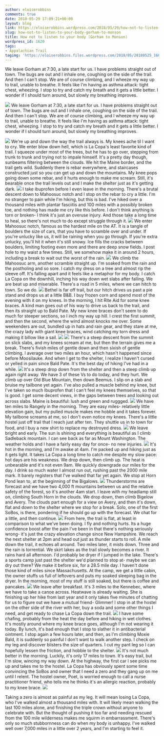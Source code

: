 ```yaml
---
author: eloiserobbins
comments: true
date: 2018-05-29 17:09:21+00:00
layout: blog
link: https://eloiserobbins.wordpress.com/2018/05/29/how-not-to-listen-to-your-body-gorham-to-monson/
slug: how-not-to-listen-to-your-body-gorham-to-monson
title: How not to listen to your body (Gorham to Monson)
wordpress_id: 1620
tags:
- Appalachian Trail
tagimg: 'https://eloiserobbins.files.wordpress.com/2018/05/20180525_160504.jpg'
---
```


We leave Gorham at 7:30, a late start for us. I have problems straight out of town. The bugs are out and I inhale one, coughing on the side of the trail. And then I can't stop. We are of course climbing, and I wheeze my way up to trail, unable to breathe. It feels like I'm having as asthma attack: tight chest, wheezing. I stop to try and catch my breath and it gets a little better. I wonder if I should turn around, but slowly my breathing improves.


[![](https://eloiserobbins.files.wordpress.com/2018/05/20180525_160504.jpg)](https://eloiserobbins.files.wordpress.com/2018/05/20180525_160504.jpg)
We leave Gorham at 7:30, a late start for us. I have problems straight out of town. The bugs are out and I inhale one, coughing on the side of the trail. And then I can't stop. We are of course climbing, and I wheeze my way up to trail, unable to breathe. It feels like I'm having as asthma attack: tight chest, wheezing. I stop to try and catch my breath and it gets a little better. I wonder if I should turn around, but slowly my breathing improves.

[![](https://eloiserobbins.files.wordpress.com/2018/05/20180525_125312.jpg)](https://eloiserobbins.files.wordpress.com/2018/05/20180525_125312.jpg)
We're up and down the way the trail always is. My knees ache til I want to cry. We enter blow down hell,  which is La Copa's least favorite kind of trail. I squeeze under most of the trees, but he has to go over, stepping from trunk to trunk and trying not to impale himself. It's a pretty day though, sunbeams filtering between the clouds. We hit the Maine border, and the trail gets wild. Suddenly there is rebar everywhere, and staircases constructed just so you can get up and down the mountains. My knee pops going down some rebar, and it hurts enough to make me scream. Still, it's bearable once the trail levels out and I make the shelter just as it's getting dark.
[![](https://eloiserobbins.files.wordpress.com/2018/05/20180525_171533.jpg)](https://eloiserobbins.files.wordpress.com/2018/05/20180525_171533.jpg)
I take ibuprofen before I even leave in the morning. There's a brutal descent down to Mahoosuc notch and I stop on the rebar to cry a little. I'm no stranger to pain while I'm hiking, but this is bad. I've hiked over a thousand miles with plantar fasciitis and 100 miles with a possibly broken toe, and nothing has made me cry like this before. I don't think anything is torn or broken- I think it's just an overuse injury. And those take a long time to heal, so there's not much to do except struggle through it.
[![](https://eloiserobbins.files.wordpress.com/2018/05/20180525_185053.jpg)](https://eloiserobbins.files.wordpress.com/2018/05/20180525_185053.jpg)
We enter Mahoosuc notch, famous as the hardest mile on the AT. It is a tangle of boulders the size of cars, that you have to scramble over and under. If you're unlucky like us, it will be raining when you go through. If you're extra unlucky, you'll hit it when it's still snowy. Ice fills the cracks between boulders, limiting footing even more and there are deep snow fields. I post hole to my waist a few times. Still, we somehow make it in around 2 hours, including a break to wait out the worst of the rain.
[![](https://eloiserobbins.files.wordpress.com/2018/05/20180526_070803.jpg)](https://eloiserobbins.files.wordpress.com/2018/05/20180526_070803.jpg)
We climb the Mahoosuc arm, another scramble straight up. I'm soaked from the rain and the postholing and so sore. I catch my dress on a tree and almost rip the sleeve off. It's falling apart and it feels like a metaphor for my body. I catch La Copa on the downhill, inching his way down wet slabs after falling. We are beat up and miserable. There's a road in 5 miles, where we can hitch to town. So we do.
[![](https://eloiserobbins.files.wordpress.com/2018/05/20180527_152614.jpg)](https://eloiserobbins.files.wordpress.com/2018/05/20180527_152614.jpg)
Bethel is far off trail, but our hitch drives us past a pie stand and drops us at a little B&B. I buy frozen corn and spend most of the evening with it on my knees. In the morning, I hit Rite Aid for some knee braces. A kind man goes out of his way to drive us back to the trail, and then its straight up to Bald Pate. My new knee braces don't seem to do much for steeper sections, so I inch my way up hill. I crest the first summit, and then the second, where the wind almost knocks me over. Some weekenders are out, bundled up in hats and rain gear, and they stare at me, the crazy lady with giant knee braces, wind catching my torn dress and making it billow like a sail.
[![](https://eloiserobbins.files.wordpress.com/2018/05/20180527_173030.jpg)](https://eloiserobbins.files.wordpress.com/2018/05/20180527_173030.jpg)
[![](https://eloiserobbins.files.wordpress.com/2018/05/20180528_081727.jpg)](https://eloiserobbins.files.wordpress.com/2018/05/20180528_081727.jpg)
There's a steep descent from the summit on slick slabs, and my knees scream at me, but then the terrain gives me a break. There's fivish miles of gentle down and then sixish of gentle climbing. I average over two miles an hour, which hasn't happened since before Moosilauke. And when I get to the shelter, I realize I haven't cursed or yelled in pain since Bald Pate. It's the best day of hiking I've had in a while.
[![](https://eloiserobbins.files.wordpress.com/2018/05/20180528_160557.jpg)](https://eloiserobbins.files.wordpress.com/2018/05/20180528_160557.jpg)
It's a steep drop down from the shelter and then a steep climb up again right away. We have 3 of these Vs to do today, and they hurt. We climb up over Old Blue Mountain, then down Beemus. I slip on a slab and bruise my tailbone yet again. I've also pulled a muscle behind my knee, but I've taken so much Ibuprofen that I can't feel my knees themselves, so that is good. I get some decent views, in the gaps between trees and looking out across slabs. Maine is beautiful: lush and green and ruggged.
[![](https://eloiserobbins.files.wordpress.com/2018/05/20180530_103009.jpg)](https://eloiserobbins.files.wordpress.com/2018/05/20180530_103009.jpg)
We have ten miles to Rangely in the morning. They are easy miles- relatively little elevation gain, but my pulled muscle makes me hobble and it takes forever. My tailbone screams at me, so I don't even notice my knees. There's a little hostel just off trail that I reach just after ten. They shuttle us in to town for food, and I buy a new shirt to replace my destroyed dress.
[![](https://eloiserobbins.files.wordpress.com/2018/05/20180531_132338.jpg)](https://eloiserobbins.files.wordpress.com/2018/05/20180531_132338.jpg)
We leave bright and early. The sun is shining and everything is beautiful as I climb Sadleback mountain. I can see back as far as Mount Washington. The weather holds and I have a fairly easy day for once- no new injuries.
[![](https://eloiserobbins.files.wordpress.com/2018/05/20180531_152534.jpg)](https://eloiserobbins.files.wordpress.com/2018/05/20180531_152534.jpg)
It's hot in the morning, and I'm awake at 4am. I'm packed up and hiking just as it gets light. It takes La Copa a long time to catch me despite my slow pace: hot days are his weakness. We drop down, then climb up. The heat is unbearable and it's not even 9am. We quickly downgrade our miles for the day. I drink so much water I almost run out, rushing past the 2000 mile mark. It barely registers that I've walked that far yet again. We stop at Horn Pond lean to, at the beginning of the Bigalows. 
[![](https://eloiserobbins.files.wordpress.com/2018/05/20180601_063010.jpg)](https://eloiserobbins.files.wordpress.com/2018/05/20180601_063010.jpg)
Thunderstorms are forecast and we have two 4,000 ft mountains between us and the relative safety of the forest, so it's another 4am start. I leave with my headlamp still on, climbing South Horn in the clouds. We drop down, then climb Bigelow and Avery. The clouds part enough for a view on Avery, and then it's down, flat and down to the shelter where we stop for a break. Solo, one of the first SoBos, is there, pondering if he should go up with the forecast. We chat for a little, and then continue.
[![](https://eloiserobbins.files.wordpress.com/2018/05/20180601_063724.jpg)](https://eloiserobbins.files.wordpress.com/2018/05/20180601_063724.jpg)
From here, the trail is flat, at least in comparison to what we've been doing. I fly and nothing hurts. Its a huge confidence boost after the pain I've been in that there's nothing seriously wrong- it's just the crazy elevation  change since New Hampshire. We reach the next shelter at 2pm and head out just as thunder starts to roll. A mile down the trail, it echoes all around. Two miles later, it mists down. Three and the rain is torrential. We skirt lakes as the trail slowly becomes a river. It rains hard all afternoon. I'd probably be dryer if I jumped in the lake. There's a sports camp just past the shelter we'd planned to stop at- maybe we can dry out there? We make it before six, for a 28.5 mile day. I haven't done those kind of miles since Massachusetts. At the camp, we get a little cabin, the owner stuffs us full of leftovers and puts my soaked sleeping bag in the dryer. In the morning, most of my stuff is still soaked, but there is coffee and pancakes.
[![](https://eloiserobbins.files.wordpress.com/2018/05/20180602_091700.jpg)](https://eloiserobbins.files.wordpress.com/2018/05/20180602_091700.jpg)
We leave after breakfast. It's 3 miles to the Kennebec, where we have to take a canoe across. Heatwave is already waiting. She is finishing up her hike from last year and it only takes five minutes of chatting for us to figure out we have a mutual friend- Glimmer! I stop in at the hostel on the other side of the river with her, buy a soda and some other things I need, and get ready to chase La Copa down the trail.
[![](https://eloiserobbins.files.wordpress.com/2018/05/20180602_132123.jpg)](https://eloiserobbins.files.wordpress.com/2018/05/20180602_132123.jpg)
I have some chafing, probably from the heat the day before and hiking in wet clothes. It's mostly around where my knee brace goes, although I'm not wearing it today. By lunch, it's bad enough that I stop to slather it in antibacterial ointment. I stop again a few hours later, and then, as I'm climbing Moxie Bald, it is suddenly so painful I don't want to walk another step. I check on my leg and discover blisters the size of quarters. I cut my pant leg so I can hopefully lessen the friction, and hobble to the shelter. 
[![](https://eloiserobbins.files.wordpress.com/2018/05/20180603_095525.jpg)](https://eloiserobbins.files.wordpress.com/2018/05/20180603_095525.jpg)
It's not much better in the morning. Luckily, it's only 17 miles to town. It's easy trail, but I'm slow, wincing my way down. At the highway, the first car I see picks me up and takes me to the hostel. La Copa has obviously spent some time convincing the SoBos and owner that I need a zero and they gang up on me until I relent. The hostel owner, Poet, is worried enough to call a nurse practitioner friend, who tells me he thinks it's an allergic reaction, probably to my knee brace.
![](/storage/5D7C-6FFD/DCIM/Camera/20180601_063445.jpg)

Taking a zero is almost as painful as my leg. It will mean losing La Copa, who I've walked almost a thousand miles with. It will likely mean walking the last 100 miles alone, and finishing the triple crown without anyone to celebrate with. But the thought of pushing it too far and needing rescued from the 100 mile wilderness makes me squirm in embarrassment. There's only so much stubbornness can do when my body is unhappy. I've walked well over 7,000 miles in a little over 2 years, and I'm starting to feel it.
